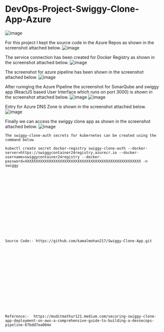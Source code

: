 # DevOps-Project-Swiggy-Clone-App-Azure

![image](https://github.com/user-attachments/assets/9242ffdc-132a-4785-b853-8dcb82e2e7ec)

For this project I kept the source code in the Azure Repos as shown in the screenshot attached below.
![image](https://github.com/user-attachments/assets/b31c4959-d138-4366-8457-52fc1ec33ac1)

The service connection has been created for Docker Registry as shown in the screenshot attached below.
![image](https://github.com/user-attachments/assets/7ede4d31-b621-4a86-8309-5e850dc80c2d)

The screenshot for azure pipeline has been shown in the screenshot attached below.
![image](https://github.com/user-attachments/assets/0ff3ec77-f4eb-4dc2-8daf-6936480c395c)

After runnging the Azure Pipeline the screenshot for SonarQube and swiggy app (ReactJS based User Interface which runs on port 3000) is shown in the screenshot attached below.
![image](https://github.com/user-attachments/assets/a28837a3-2a6d-480f-b672-89458cfb09e6)
![image](https://github.com/user-attachments/assets/dd4c4d1b-f841-4ff0-8e71-b421dd5fccf3)

Entry for Azure DNS Zone is shown in the screenshot attached below.
![image](https://github.com/user-attachments/assets/ee6526da-ba2c-4aae-8584-aa892722f962)

Finally we can access the swiggy clone app as shown in the screenshot attached below.
![image](https://github.com/user-attachments/assets/57aaf533-3414-4633-a254-8983ae1edf14)


```
The swiggy-clone-auth secrets for kubernetes can be created using the command below

kubectl create secret docker-registry swiggy-clone-auth --docker-server=https://swiggycontainer24registry.azurecr.io --docker-username=swiggycontainer24registry --docker-password=XXXXXXXXXXXXXXXXXXXXXXXXXXXXXXXXXXXXXXXXXXXXXXXXXXXXX -n swiggy
```

<br><br/>
<br><br/>
<br><br/>
<br><br/>
<br><br/>
<br><br/>
```
Source Code:- https://github.com/kamalmohan217/Swiggy-Clone-App.git
```
<br><br/>
<br><br/>
<br><br/>
<br><br/>
<br><br/>
<br><br/>
```
Reference:-  https://muditmathur121.medium.com/securing-swiggy-clone-app-deployment-on-aws-a-comprehensive-guide-to-building-a-devsecops-pipeline-67bdd7ea004e
```
